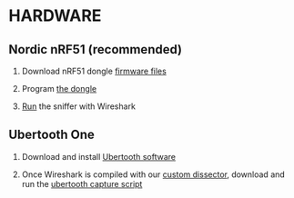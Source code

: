# HARDWARE

## Nordic nRF51 (recommended)

1. Download nRF51 dongle [firmware files](https://www.nordicsemi.com/Software-and-tools/Development-Kits/nRF51-Dongle/Download#infotabs)

2. Program [the dongle](https://infocenter.nordicsemi.com/index.jsp?topic=%2Fug_nc_programmer%2FUG%2Fnrf_connect_programmer%2Fncp_programming_dk.html)

3. [Run](https://infocenter.nordicsemi.com/topic/ug_sniffer_ble/UG/sniffer_ble/running_sniffer.html) the sniffer with Wireshark

## Ubertooth One 

1. Download and install [Ubertooth software](https://github.com/greatscottgadgets/ubertooth/wiki/Build-Guide)

2. Once Wireshark is compiled with our [custom dissector](/dissector/INSTALL.md), download and run the 
[ubertooth capture script](/btleshark.sh)
